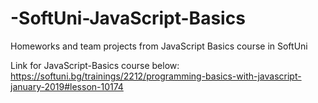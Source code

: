 # -SoftUni-JavaScript-Basics
Homeworks and team projects from JavaScript Basics course in SoftUni

Link for JavaScript-Basics course below:
https://softuni.bg/trainings/2212/programming-basics-with-javascript-january-2019#lesson-10174
